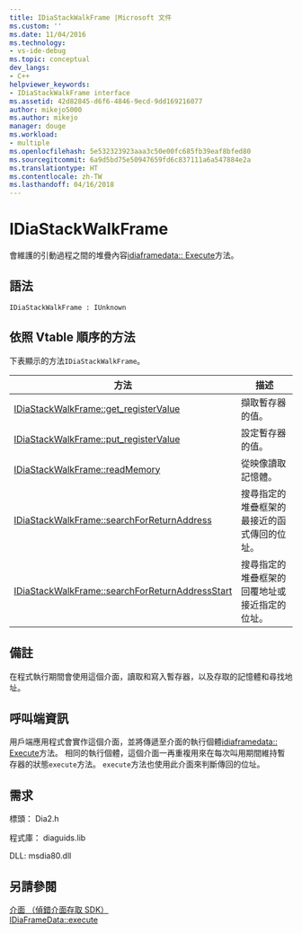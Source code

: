 ```yaml
---
title: IDiaStackWalkFrame |Microsoft 文件
ms.custom: ''
ms.date: 11/04/2016
ms.technology:
- vs-ide-debug
ms.topic: conceptual
dev_langs:
- C++
helpviewer_keywords:
- IDiaStackWalkFrame interface
ms.assetid: 42d82845-d6f6-4846-9ecd-9dd169216077
author: mikejo5000
ms.author: mikejo
manager: douge
ms.workload:
- multiple
ms.openlocfilehash: 5e532323923aaa3c50e00fc685fb39eaf8bfed80
ms.sourcegitcommit: 6a9d5bd75e50947659fd6c837111a6a547884e2a
ms.translationtype: HT
ms.contentlocale: zh-TW
ms.lasthandoff: 04/16/2018
---
```

# <a name="idiastackwalkframe"></a>IDiaStackWalkFrame
會維護的引動過程之間的堆疊內容[idiaframedata:: Execute](../../debugger/debug-interface-access/idiaframedata-execute.md)方法。  
  
## <a name="syntax"></a>語法  
  
```  
IDiaStackWalkFrame : IUnknown  
```  
  
## <a name="methods-in-vtable-order"></a>依照 Vtable 順序的方法  
 下表顯示的方法`IDiaStackWalkFrame`。  
  
|方法|描述|  
|------------|-----------------|  
|[IDiaStackWalkFrame::get_registerValue](../../debugger/debug-interface-access/idiastackwalkframe-get-registervalue.md)|擷取暫存器的值。|  
|[IDiaStackWalkFrame::put_registerValue](../../debugger/debug-interface-access/idiastackwalkframe-put-registervalue.md)|設定暫存器的值。|  
|[IDiaStackWalkFrame::readMemory](../../debugger/debug-interface-access/idiastackwalkframe-readmemory.md)|從映像讀取記憶體。|  
|[IDiaStackWalkFrame::searchForReturnAddress](../../debugger/debug-interface-access/idiastackwalkframe-searchforreturnaddress.md)|搜尋指定的堆疊框架的最接近的函式傳回的位址。|  
|[IDiaStackWalkFrame::searchForReturnAddressStart](../../debugger/debug-interface-access/idiastackwalkframe-searchforreturnaddressstart.md)|搜尋指定的堆疊框架的回覆地址或接近指定的位址。|  
  
## <a name="remarks"></a>備註  
 在程式執行期間會使用這個介面，讀取和寫入暫存器，以及存取的記憶體和尋找地址。  
  
## <a name="notes-for-callers"></a>呼叫端資訊  
 用戶端應用程式會實作這個介面，並將傳遞至介面的執行個體[idiaframedata:: Execute](../../debugger/debug-interface-access/idiaframedata-execute.md)方法。 相同的執行個體，這個介面一再重複用來在每次叫用期間維持暫存器的狀態`execute`方法。 `execute`方法也使用此介面來判斷傳回的位址。  
  
## <a name="requirements"></a>需求  
 標頭： Dia2.h  
  
 程式庫： diaguids.lib  
  
 DLL: msdia80.dll  
  
## <a name="see-also"></a>另請參閱  
 [介面 （偵錯介面存取 SDK）](../../debugger/debug-interface-access/interfaces-debug-interface-access-sdk.md)   
 [IDiaFrameData::execute](../../debugger/debug-interface-access/idiaframedata-execute.md)